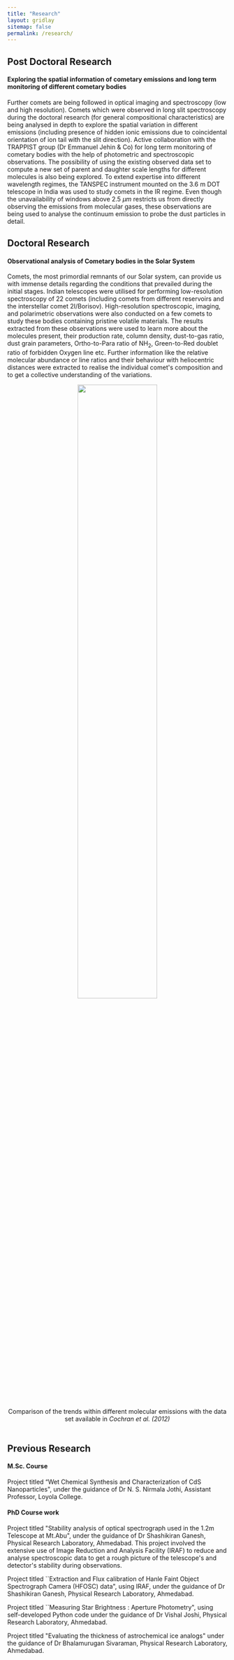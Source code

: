 ```yaml
---
title: "Research"
layout: gridlay
sitemap: false
permalink: /research/
---
```


<style>
img{
  border-radius: 10px;
}
.col-md-3 {
  margin-top:10px;
  margin-bottom:10px;
  padding:0px;
  display:block;
  overflow:hidden;
  text-align:center;
  display: table-cell;
  background: white;
  border-radius: 20px;
  height: auto;
}
iframe {
  margin:0;
  padding:0;
  width: 175px;
  display: inline;
  vertical-align: middle;
}
</style>

## Post Doctoral Research

<div class="jumbotron">
<div class="col-md-12 col-sm-12">
<h4>Exploring the spatial information of cometary emissions and long term monitoring of different cometary bodies</h4>

Further comets are being followed in optical imaging and spectroscopy (low and high resolution). Comets which were observed in long slit spectroscopy during the doctoral research (for general compositional characteristics) are being analysed in depth to explore the spatial variation in different emissions (including presence of hidden ionic emissions due to coincidental orientation of ion tail with the slit direction).
Active collaboration with the TRAPPIST group (Dr Emmanuel Jehin & Co) for long term monitoring of cometary bodies with the help of photometric and spectroscopic observations.
The possibility of using the existing observed data set to compute a new set of parent and daughter scale lengths for different molecules is also being explored.
To extend expertise into different wavelength regimes, the TANSPEC instrument mounted on the 3.6 m DOT telescope in India was used to study comets in the IR regime. Even though the unavailability of windows above 2.5 $\mu m$ restricts us from directly observing the emissions from molecular gases, these observations are being used to analyse the continuum emission to probe the dust particles in detail.
</div>
</div>

## Doctoral Research

<div class="jumbotron">
<div class="col-md-12 col-sm-12">
<h4>Observational analysis of Cometary bodies in the Solar System</h4>

Comets, the most primordial remnants of our Solar system, can provide us with immense details regarding the conditions that prevailed during the initial stages. Indian telescopes were utilised for performing low-resolution spectroscopy of 22 comets (including comets from different reservoirs and the interstellar comet 2I/Borisov). High-resolution spectroscopic, imaging, and polarimetric observations were also conducted on a few comets to study these bodies containing pristine volatile materials. The results extracted from these observations were used to learn more about the molecules present, their production rate, column density, dust-to-gas ratio, dust grain parameters, Ortho-to-Para ratio of NH<sub>2</sub>, Green-to-Red doublet ratio of forbidden Oxygen line etc. Further information like the relative molecular abundance or line ratios and their behaviour with heliocentric distances were extracted to realise the individual comet's composition and to get a collective understanding of the variations.
</div>

<div class="container">
<div class="row">
<center>
<img src="{{ site.url }}{{ site.baseurl }}/images/QCNvsC2_1vsC3_cochran.png" width="60%"/><br/>
Comparison of the trends within different molecular emissions with the data set available in <i>Cochran et al. (2012)</i>
</center>
</div>
</div>
<br/>

</div>

## Previous Research

<div class="jumbotron">
<div class="col-md-12 col-sm-12">
<h4>M.Sc. Course</h4>
Project titled “Wet Chemical Synthesis and Characterization of CdS Nanoparticles", under the guidance of Dr N. S. Nirmala Jothi, Assistant Professor, Loyola College.

<h4>PhD Course work</h4>
Project titled  "Stability analysis of optical spectrograph used in the 1.2m Telescope at Mt.Abu", under the guidance of Dr Shashikiran Ganesh, Physical Research Laboratory, Ahmedabad. This project involved the extensive use of Image Reduction and Analysis Facility (IRAF) to reduce and analyse spectroscopic data to get a rough picture of the telescope's and detector's stability during observations.

Project titled ``Extraction and Flux calibration of Hanle Faint Object Spectrograph Camera (HFOSC) data", using IRAF, under the guidance of Dr Shashikiran Ganesh, Physical Research Laboratory, Ahmedabad.

Project titled ``Measuring Star Brightness : Aperture Photometry", using self-developed Python code under the guidance of Dr Vishal Joshi, Physical Research Laboratory, Ahmedabad.

Project titled "Evaluating the thickness of astrochemical ice analogs" under the guidance of Dr Bhalamurugan Sivaraman, Physical Research Laboratory, Ahmedabad.
</div>
</div>
